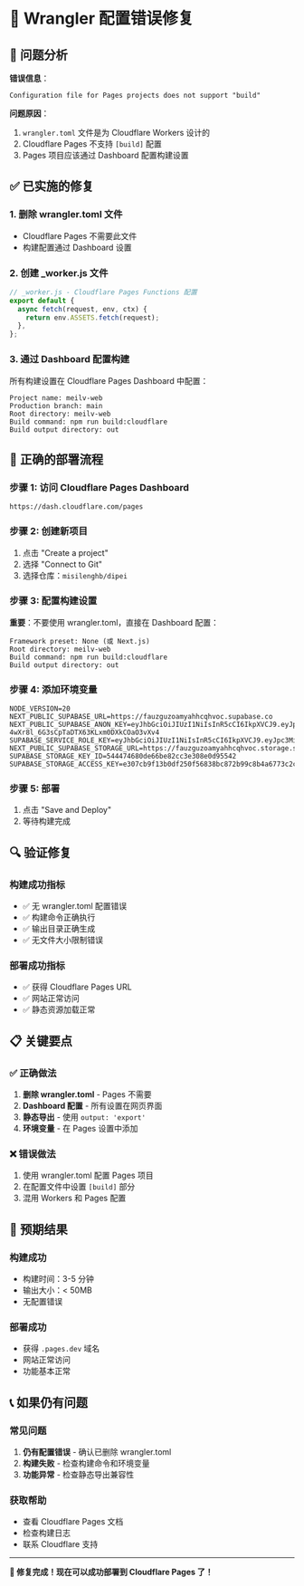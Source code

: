 # 🔧 Wrangler 配置错误修复

## 🚨 问题分析

**错误信息**：
```
Configuration file for Pages projects does not support "build"
```

**问题原因**：
1. `wrangler.toml` 文件是为 Cloudflare Workers 设计的
2. Cloudflare Pages 不支持 `[build]` 配置
3. Pages 项目应该通过 Dashboard 配置构建设置

## ✅ 已实施的修复

### 1. **删除 wrangler.toml 文件**
- Cloudflare Pages 不需要此文件
- 构建配置通过 Dashboard 设置

### 2. **创建 _worker.js 文件**
```javascript
// _worker.js - Cloudflare Pages Functions 配置
export default {
  async fetch(request, env, ctx) {
    return env.ASSETS.fetch(request);
  },
};
```

### 3. **通过 Dashboard 配置构建**
所有构建设置在 Cloudflare Pages Dashboard 中配置：

```
Project name: meilv-web
Production branch: main
Root directory: meilv-web
Build command: npm run build:cloudflare
Build output directory: out
```

## 🚀 正确的部署流程

### 步骤 1: 访问 Cloudflare Pages Dashboard
```
https://dash.cloudflare.com/pages
```

### 步骤 2: 创建新项目
1. 点击 "Create a project"
2. 选择 "Connect to Git"
3. 选择仓库：`misilenghb/dipei`

### 步骤 3: 配置构建设置
**重要**：不要使用 wrangler.toml，直接在 Dashboard 配置：

```
Framework preset: None (或 Next.js)
Root directory: meilv-web
Build command: npm run build:cloudflare
Build output directory: out
```

### 步骤 4: 添加环境变量
```
NODE_VERSION=20
NEXT_PUBLIC_SUPABASE_URL=https://fauzguzoamyahhcqhvoc.supabase.co
NEXT_PUBLIC_SUPABASE_ANON_KEY=eyJhbGciOiJIUzI1NiIsInR5cCI6IkpXVCJ9.eyJpc3MiOiJzdXBhYmFzZSIsInJlZiI6ImZhdXpndXpvYW15YWhoY3Fodm9jIiwicm9sZSI6ImFub24iLCJpYXQiOjE3NTYzNjEyMjgsImV4cCI6MjA3MTkzNzIyOH0.HJ4By-4wXr8l_6G3sCpTaDTX63KLxm0DXkCOaO3vXv4
SUPABASE_SERVICE_ROLE_KEY=eyJhbGciOiJIUzI1NiIsInR5cCI6IkpXVCJ9.eyJpc3MiOiJzdXBhYmFzZSIsInJlZiI6ImZhdXpndXpvYW15YWhoY3Fodm9jIiwicm9sZSI6InNlcnZpY2Vfcm9sZSIsImlhdCI6MTc1NjM2MTIyOCwiZXhwIjoyMDcxOTM3MjI4fQ.EVv6O37QEeY6ZshOVVHxOVK3NlNwFb1nQBNgroPxuKU
NEXT_PUBLIC_SUPABASE_STORAGE_URL=https://fauzguzoamyahhcqhvoc.storage.supabase.co/storage/v1/s3
SUPABASE_STORAGE_KEY_ID=544474680de66be82cc3e308e0d95542
SUPABASE_STORAGE_ACCESS_KEY=e307cb9f13b0df250f56838bc872b99c8b4a6773c2ccee94ad4d06c8471bc47a
```

### 步骤 5: 部署
1. 点击 "Save and Deploy"
2. 等待构建完成

## 🔍 验证修复

### 构建成功指标
- ✅ 无 wrangler.toml 配置错误
- ✅ 构建命令正确执行
- ✅ 输出目录正确生成
- ✅ 无文件大小限制错误

### 部署成功指标
- ✅ 获得 Cloudflare Pages URL
- ✅ 网站正常访问
- ✅ 静态资源加载正常

## 📋 关键要点

### ✅ 正确做法
1. **删除 wrangler.toml** - Pages 不需要
2. **Dashboard 配置** - 所有设置在网页界面
3. **静态导出** - 使用 `output: 'export'`
4. **环境变量** - 在 Pages 设置中添加

### ❌ 错误做法
1. 使用 wrangler.toml 配置 Pages 项目
2. 在配置文件中设置 `[build]` 部分
3. 混用 Workers 和 Pages 配置

## 🚀 预期结果

### 构建成功
- 构建时间：3-5 分钟
- 输出大小：< 50MB
- 无配置错误

### 部署成功
- 获得 `.pages.dev` 域名
- 网站正常访问
- 功能基本正常

## 📞 如果仍有问题

### 常见问题
1. **仍有配置错误** - 确认已删除 wrangler.toml
2. **构建失败** - 检查构建命令和环境变量
3. **功能异常** - 检查静态导出兼容性

### 获取帮助
- 查看 Cloudflare Pages 文档
- 检查构建日志
- 联系 Cloudflare 支持

---

**🎉 修复完成！现在可以成功部署到 Cloudflare Pages 了！**
